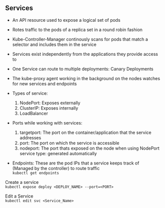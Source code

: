 ## Services
- An API resource used to expose a logical set of pods
- Rotes traffic to the pods of a replica set in a round robin fashion
- Kube-Controller-Manager continously scans for pods that match a selector and includes them in the service
- Services exist independently from  the applications they provide access to
- One Service can route to multiple deployments: Canary Deployments
- The kube-proxy agent working in the background on the nodes watches for new services and endpoints
- Types of service:
    1. NodePort: Exposes externally
    2. ClusterIP: Exposes internally
    3. LoadBalancer
- Ports while working with services:
    1. targetport: The port on the container/application that the service addresses
    2. port: The port on which the service is accessible
    3. nodeport: The port thats exposed on the node when using NodePort service type: generated automatically

- Endpoints: These are the pod IPs that a service keeps track of (Managed by the controller) to route traffic <br>
`kubectl get endpoints`

Create a service <br>
`kubectl expose deploy <DEPLOY_NAME> --port=<PORT>`

Edit a Service <br>
`kubectl edit svc <Service_Name>`
